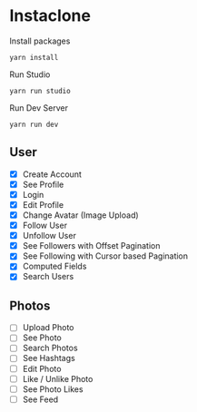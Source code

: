 # Instaclone

Install packages

```
yarn install
```

Run Studio

```
yarn run studio
```

Run Dev Server

```
yarn run dev
```

## User
- [x] Create Account
- [x] See Profile
- [x] Login
- [x] Edit Profile
- [x] Change Avatar (Image Upload)
- [x] Follow User
- [x] Unfollow User
- [x] See Followers with Offset Pagination
- [x] See Following with Cursor based Pagination
- [x] Computed Fields
- [x] Search Users

## Photos
- [ ] Upload Photo
- [ ] See Photo
- [ ] Search Photos
- [ ] See Hashtags
- [ ] Edit Photo
- [ ] Like / Unlike Photo
- [ ] See Photo Likes
- [ ] See Feed